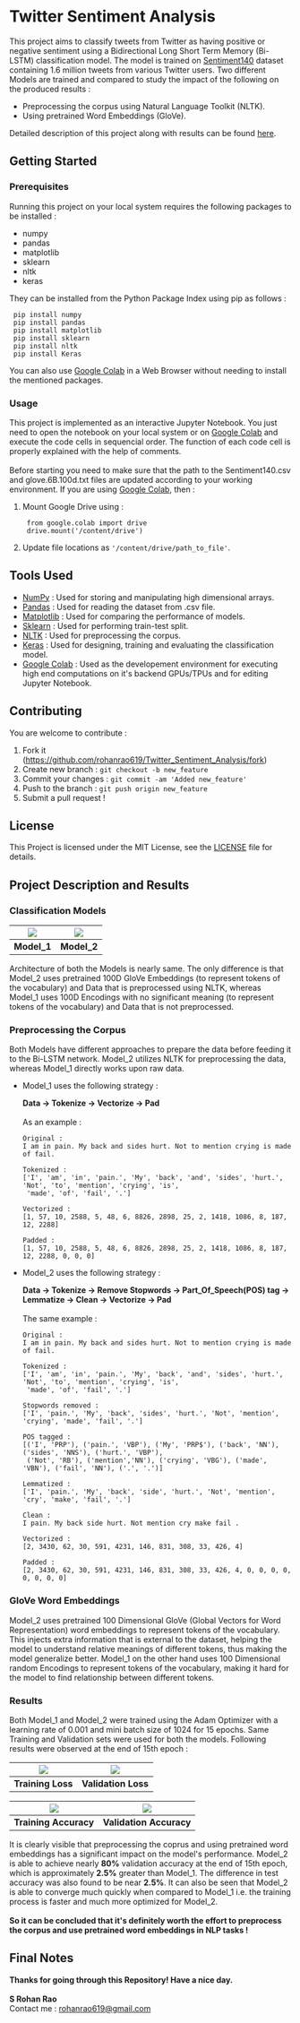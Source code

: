 # Twitter Sentiment Analysis

This project aims to classify tweets from Twitter as having positive or negative sentiment using a Bidirectional Long Short Term Memory (Bi-LSTM) classification model. The model is trained on [Sentiment140](https://www.kaggle.com/kazanova/sentiment140) dataset containing 1.6 million tweets from various Twitter users. Two different Models are trained and compared to study the impact of the following on the produced results : 
* Preprocessing the corpus using Natural Language Toolkit (NLTK). 
* Using pretrained Word Embeddings (GloVe).

Detailed description of this project along with results can be found [here](#project-description-and-results).

## Getting Started

### Prerequisites
Running this project on your local system requires the following packages to be installed :

* numpy
* pandas
* matplotlib
* sklearn
* nltk
* keras
    
 They can be installed from the Python Package Index using pip as follows :
 
     pip install numpy
     pip install pandas
     pip install matplotlib
     pip install sklearn
     pip install nltk
     pip install Keras
     
     
 You can also use [Google Colab](https://colab.research.google.com/) in a Web Browser without needing to install the mentioned packages.
 
### Usage
This project is implemented as an interactive Jupyter Notebook. You just need to open the notebook on your local system or on [Google Colab](https://colab.research.google.com/) and execute the code cells in sequencial order. The function of each code cell is properly explained with the help of comments.</br>
</br> Before starting you need to make sure that the path to the Sentiment140.csv and glove.6B.100d.txt files are updated according to your working environment. If you are using [Google Colab](https://colab.research.google.com/), then :
1. Mount Google Drive using : 

        from google.colab import drive
        drive.mount('/content/drive')
        
2. Update file locations as `'/content/drive/path_to_file'`.

## Tools Used
* [NumPy](https://numpy.org/) : Used for storing and manipulating high dimensional arrays.
* [Pandas](https://pandas.pydata.org/) : Used for reading the dataset from .csv file.
* [Matplotlib](https://matplotlib.org/) : Used for comparing the performance of models.
* [Sklearn](https://scikit-learn.org/stable/) : Used for performing train-test split.
* [NLTK](https://www.nltk.org/) : Used for preprocessing the corpus.
* [Keras](https://keras.io/) : Used for designing, training and evaluating the classification model.
* [Google Colab](https://colab.research.google.com/) : Used as the developement environment for executing high end computations on it's backend GPUs/TPUs and for editing Jupyter Notebook. 

## Contributing
You are welcome to contribute :

1. Fork it (https://github.com/rohanrao619/Twitter_Sentiment_Analysis/fork)
2. Create new branch : `git checkout -b new_feature`
3. Commit your changes : `git commit -am 'Added new_feature'`
4. Push to the branch : `git push origin new_feature`
5. Submit a pull request !

## License
This Project is licensed under the MIT License, see the [LICENSE](LICENSE) file for details.

## Project Description and Results
### Classification Models
|![](Models/Model_1.png)|![](Models/Model_2.png)|
|:--:|:--:|
|**Model_1**|**Model_2**|

Architecture of both the Models is nearly same. The only difference is that Model_2 uses pretrained 100D GloVe Embeddings (to represent tokens of the vocabulary) and Data that is preprocessed using NLTK, whereas Model_1 uses 100D Encodings with no significant meaning (to represent tokens of the vocabulary) and Data that is not preprocessed.

### Preprocessing the Corpus

Both Models have different approaches to prepare the data before feeding it to the Bi-LSTM network. Model_2 utilizes NLTK for preprocessing the data, whereas Model_1 directly works upon raw data. 

* Model_1 uses the following strategy :

  **Data -> Tokenize -> Vectorize -> Pad**
  </br></br>As an example :

      Original : 
      I am in pain. My back and sides hurt. Not to mention crying is made of fail.

      Tokenized :
      ['I', 'am', 'in', 'pain.', 'My', 'back', 'and', 'sides', 'hurt.', 'Not', 'to', 'mention', 'crying', 'is',
       'made', 'of', 'fail', '.'] 

      Vectorized :
      [1, 57, 10, 2588, 5, 48, 6, 8826, 2898, 25, 2, 1418, 1086, 8, 187, 12, 2288]

      Padded :
      [1, 57, 10, 2588, 5, 48, 6, 8826, 2898, 25, 2, 1418, 1086, 8, 187, 12, 2288, 0, 0, 0]
  
* Model_2 uses the following strategy :

  **Data -> Tokenize -> Remove Stopwords -> Part_Of_Speech(POS) tag -> Lemmatize -> Clean -> Vectorize -> Pad**
  </br></br>The same example :

      Original : 
      I am in pain. My back and sides hurt. Not to mention crying is made of fail.
      
      Tokenized :
      ['I', 'am', 'in', 'pain.', 'My', 'back', 'and', 'sides', 'hurt.', 'Not', 'to', 'mention', 'crying', 'is',
       'made', 'of', 'fail', '.']

      Stopwords removed :
      ['I', 'pain.', 'My', 'back', 'sides', 'hurt.', 'Not', 'mention', 'crying', 'made', 'fail', '.']

      POS tagged :
      [('I', 'PRP'), ('pain.', 'VBP'), ('My', 'PRP$'), ('back', 'NN'), ('sides', 'NNS'), ('hurt.', 'VBP'), 
       ('Not', 'RB'), ('mention','NN'), ('crying', 'VBG'), ('made', 'VBN'), ('fail', 'NN'), ('.', '.')]

      Lemmatized :
      ['I', 'pain.', 'My', 'back', 'side', 'hurt.', 'Not', 'mention', 'cry', 'make', 'fail', '.']

      Clean :
      I pain. My back side hurt. Not mention cry make fail .

      Vectorized :
      [2, 3430, 62, 30, 591, 4231, 146, 831, 308, 33, 426, 4]

      Padded :
      [2, 3430, 62, 30, 591, 4231, 146, 831, 308, 33, 426, 4, 0, 0, 0, 0, 0, 0, 0, 0]
      
### GloVe Word Embeddings

Model_2 uses pretrained 100 Dimensional GloVe (Global Vectors for Word Representation) word embeddings to represent tokens of the vocabulary. This injects extra information that is external to the dataset, helping the model to understand relative meanings of different tokens, thus making the model generalize better. Model_1 on the other hand uses 100 Dimensional random Encodings to represent tokens of the vocabulary, making it hard for the model to find relationship between different tokens.

### Results

Both Model_1 and Model_2 were trained using the Adam Optimizer with a learning rate of 0.001 and mini batch size of 1024 for 15 epochs. Same Training and Validation sets were used for both the models. Following results were observed at the end of 15th epoch :

|![](Results/Training_Loss.png)|![](Results/Validation_Loss.png)|
|:--:|:--:|
|**Training Loss**|**Validation Loss**|

|![](Results/Training_Accuracy.png)|![](Results/Validation_Accuracy.png)|
|:--:|:--:|
|**Training Accuracy**|**Validation Accuracy**|

It is clearly visible that preprocessing the coprus and using pretrained word embeddings has a significant impact on the model's performance. Model_2 is able to achieve nearly **80%** validation accuracy at the end of 15th epoch, which is approximately **2.5%** greater than Model_1. The difference in test accuracy was also found to be near **2.5%**. It can also be seen that Model_2 is able to converge much quickly when compared to Model_1 i.e. the training process is faster and much more optimized for Model_2. 
</br></br>**So it can be concluded that it's definitely worth the effort to preprocess the corpus and use pretrained word embeddings in NLP tasks !**

## Final Notes
**Thanks for going through this Repository! Have a nice day.**</br>
</br>**S Rohan Rao**</br> 
Contact me : rohanrao619@gmail.com
